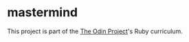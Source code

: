 # mastermind
This project is part of the [The Odin Project](https://www.theodinproject.com/)'s Ruby curriculum.
